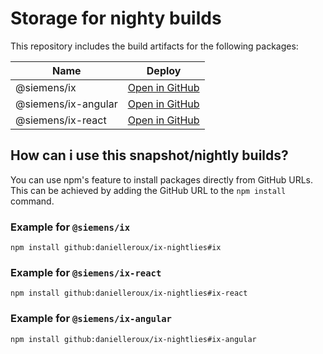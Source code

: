 # Storage for nighty builds  

This repository includes the build artifacts for the following packages:

| Name          | Deploy |
|---------------|--------|
| @siemens/ix | [Open in GitHub](https://github.com/siemens/ix/tree/main/packages/core) |
| @siemens/ix-angular | [Open in GitHub](https://github.com/siemens/ix/tree/main/packages/angular) |
| @siemens/ix-react | [Open in GitHub](https://github.com/siemens/ix/tree/main/packages/react) |

## How can i use this snapshot/nightly builds?

You can use npm's feature to install packages directly from GitHub URLs. This can be achieved by adding the GitHub URL to the `npm install` command.

### Example for `@siemens/ix`

```
npm install github:danielleroux/ix-nightlies#ix
```

### Example for `@siemens/ix-react`

```
npm install github:danielleroux/ix-nightlies#ix-react
```

### Example for `@siemens/ix-angular`

```
npm install github:danielleroux/ix-nightlies#ix-angular
```

